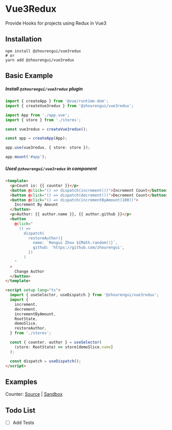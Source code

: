 # Vue3Redux

Provide Hooks for projects using Redux in Vue3

## Installation

```
npm install @zhourengui/vue3redux
# or
yarn add @zhourengui/vue3redux
```

## Basic Example

##### Install `@zhourengui/vue3redux` plugin

```typescript
import { createApp } from '@vue/runtime-dom';
import { createVue3redux } from '@zhourengui/vue3redux';

import App from './app.vue';
import { store } from './stores';

const vue3redux = createVue3redux();

const app = createApp(App);

app.use(vue3redux, { store: store });

app.mount('#app');
```

##### Used `@zhourengui/vue3redux` in component

```html
<template>
  <p>Count is: {{ counter }}</p>
  <button @click="() => dispatch(increment())">Increment Count</button>
  <button @click="() => dispatch(decrement())">Decrement Count</button>
  <button @click="() => dispatch(incrementByAmount(100))">
    Increment By Amount
  </button>
  <p>Author: {{ author.name }}, {{ author.github }}</p>
  <button
    @click="
      () =>
        dispatch(
          restoreAuthor({
            name: `Rengui Zhou ${Math.random()}`,
            github: 'https://github.com/zhourengui',
          })
        )
    "
  >
    Change Author
  </button>
</template>

<script setup lang="ts">
  import { useSelector, useDispatch } from '@zhourengui/vue3redux';
  import {
    increment,
    decrement,
    incrementByAmount,
    RootState,
    demoSlice,
    restoreAuthor,
  } from './stores';

  const { counter, author } = useSelector(
    (store: RootState) => store[demoSlice.name]
  );

  const dispatch = useDispatch();
</script>
```

## Examples

Counter: [Source](https://github.com/zhourengui/vue3redux/tree/master/example) | [Sandbox](https://codesandbox.io/p/sandbox/zhourengui-vue3redux-9yu2zd)

## Todo List

- [ ] Add Tests

